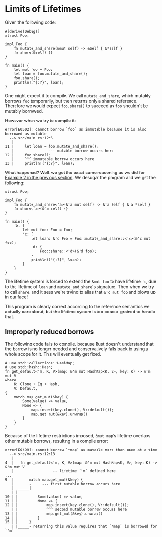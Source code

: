 # Limits of Lifetimes

Given the following code:

```rust,edition2018,compile_fail
#[derive(Debug)]
struct Foo;

impl Foo {
    fn mutate_and_share(&mut self) -> &Self { &*self }
    fn share(&self) {}
}

fn main() {
    let mut foo = Foo;
    let loan = foo.mutate_and_share();
    foo.share();
    println!("{:?}", loan);
}
```

One might expect it to compile. We call `mutate_and_share`, which mutably
borrows `foo` temporarily, but then returns only a shared reference. Therefore
we would expect `foo.share()` to succeed as `foo` shouldn't be mutably borrowed.

However when we try to compile it:

```text
error[E0502]: cannot borrow `foo` as immutable because it is also borrowed as mutable
  --> src/main.rs:12:5
   |
11 |     let loan = foo.mutate_and_share();
   |                --- mutable borrow occurs here
12 |     foo.share();
   |     ^^^ immutable borrow occurs here
13 |     println!("{:?}", loan);
```

What happened? Well, we got the exact same reasoning as we did for
[Example 2 in the previous section][ex2]. We desugar the program and we get
the following:

```rust,ignore
struct Foo;

impl Foo {
    fn mutate_and_share<'a>(&'a mut self) -> &'a Self { &'a *self }
    fn share<'a>(&'a self) {}
}

fn main() {
    'b: {
        let mut foo: Foo = Foo;
        'c: {
            let loan: &'c Foo = Foo::mutate_and_share::<'c>(&'c mut foo);
            'd: {
                Foo::share::<'d>(&'d foo);
            }
            println!("{:?}", loan);
        }
    }
}
```

The lifetime system is forced to extend the `&mut foo` to have lifetime `'c`,
due to the lifetime of `loan` and `mutate_and_share`'s signature. Then when we
try to call `share`, and it sees we're trying to alias that `&'c mut foo` and
blows up in our face!

This program is clearly correct according to the reference semantics we actually
care about, but the lifetime system is too coarse-grained to handle that.

## Improperly reduced borrows

The following code fails to compile, because Rust doesn't understand that the borrow
is no longer needed and conservatively falls back to using a whole scope for it.
This will eventually get fixed.

```rust,edition2018,compile_fail
# use std::collections::HashMap;
# use std::hash::Hash;
fn get_default<'m, K, V>(map: &'m mut HashMap<K, V>, key: K) -> &'m mut V
where
    K: Clone + Eq + Hash,
    V: Default,
{
    match map.get_mut(&key) {
        Some(value) => value,
        None => {
            map.insert(key.clone(), V::default());
            map.get_mut(&key).unwrap()
        }
    }
}
```

Because of the lifetime restrictions imposed, `&mut map`'s lifetime
overlaps other mutable borrows, resulting in a compile error:

```text
error[E0499]: cannot borrow `*map` as mutable more than once at a time
  --> src/main.rs:12:13
   |
4  |   fn get_default<'m, K, V>(map: &'m mut HashMap<K, V>, key: K) -> &'m mut V
   |                  -- lifetime `'m` defined here
...
9  |       match map.get_mut(&key) {
   |       -     --- first mutable borrow occurs here
   |  _____|
   | |
10 | |         Some(value) => value,
11 | |         None => {
12 | |             map.insert(key.clone(), V::default());
   | |             ^^^ second mutable borrow occurs here
13 | |             map.get_mut(&key).unwrap()
14 | |         }
15 | |     }
   | |_____- returning this value requires that `*map` is borrowed for `'m`
```

[ex2]: lifetimes.html#example-aliasing-a-mutable-reference

